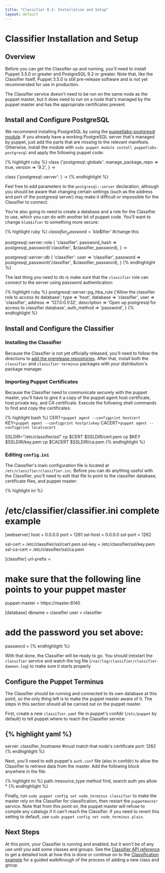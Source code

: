 ```yaml
---
title: "Classifier 0.2: Installation and Setup"
layout: default
---
```


# Classifier Installation and Setup

## Overview
Before you can get the Classifier up and running, you'll need to install Puppet 3.5.0 or greater and PostgreSQL 9.2 or greater. Note that, like the Classifier itself, Puppet 3.5.0 is still pre-release software and is not yet recommended for use in production.

The Classifier service doesn't need to be run on the same node as the puppet master, but it does need to run on a node that's managed by the puppet master and has the appropriate certificates present.

## Install and Configure PostgreSQL
We recommend installing PostgreSQL by using the [puppetlabs-postgresql module](https://forge.puppetlabs.com/puppetlabs/postgresql). If you already have a working PostgreSQL server that's managed by puppet, just add the parts that are missing to the relevant manifests. Otherwise, install the module with `sudo puppet module install puppetlabs-postgresql` and apply the following puppet code:

{% highlight ruby %}
   class {'postgresql::globals':
      manage_package_repo => true,
      version             => '9.2',
    } ->

   class {'postgresql::server': } ->
{% endhighlight %}

Feel free to add parameters to the `postgresql::server` declaration, although you should be aware that changing certain settings (such as the address and port of the postgresql server) may make it difficult or impossible for the Classifier to connect.

You're also going to need to create a database and a role for the Classifier to use, which you can do with another bit of puppet code. You'll want to change `kla$$ifier` to something more secure:

{% highlight ruby %}
  $classifier_password = 'kla$$ifier'  #change this

  postgresql::server::role { 'classifier':
    password_hash => postgresql_password('classifier', $classifier_password),
  } ->
  
  postgresql::server::db { 'classifier':
    user     => 'classifier',
    password => postgresql_password('classifier', $classifier_password),
  }
{% endhighlight %}

The last thing you need to do is make sure that the `classifier` role can connect to the server using password authentication:

{% highlight ruby %}
  postgresql::server::pg_hba_rule {'Allow the classifier role to access its database':
    type        => 'host',
    database    => 'classifier',
    user        => 'classifier',
    address     => '127.0.0.1/32',
    description => 'Open up postgresql for access to classifier database',
    auth_method => 'password',
  }
{% endhighlight %}

## Install and Configure the Classifier

### Installing the Classifier
Because the Classifier is not yet officially released, you'll need to follow the directions to [add the prerelease repositories](/guides/puppetlabs_package_repositories.html#enabling-the-prerelease-repos). After that, install both the `classifier` and `classifier-terminus` packages with your distribution's package manager.

### Importing Puppet Certificates
Because the Classifier need to communicate securely with the puppet master, you'll have to give it a copy of the puppet agent host certificate, host private key, and CA certificate. Execute the following shell commands to find and copy the certificates:

{% highlight bash %}
CERT=`puppet agent --configprint hostcert`
KEY=`puppet agent --configprint hostprivkey`
CACERT=`puppet agent --configprint localcacert`

SSLDIR="/etc/classifier/ssl"
cp $CERT $SSLDIR/cert.pem
cp $KEY $SSLDIR/key.pem
cp $CACERT $SSLDIR/ca.pem
{% endhighlight %}

### Editing `config.ini`
The Classifier's main configuration file is located at `/etc/classifier/classifier.ini`. Before you can do anything useful with the Classifier, you'll need to edit that file to point to the classifier database, certificate files, and puppet master:

{% highlight ini %}
# /etc/classifier/classifier.ini complete example
[webserver]
host = 0.0.0.0
port = 1261
ssl-host = 0.0.0.0
ssl-port = 1262

ssl-cert = /etc/classifier/ssl/cert.pem
ssl-key = /etc/classifier/ssl/key.pem
ssl-ca-cert = /etc/classifier/ssl/ca.pem

[classifier]
url-prefix =
# make sure that the following line points to your puppet master
puppet-master = https://master:8140

[database]
dbname = classifier
user = classifier
# add the password you set above:
password = 
{% endhighlight %}

With that done, the Classifier will be ready to go. You should (re)start the `classifier` service and watch the log file (`/var/log/classifier/classifier-daemon.log`) to make sure it starts properly.

## Configure the Puppet Terminus
The Classifier should be running and connected to its own database at this point, so the only thing left is to make the puppet master aware of it. The steps in this section should all be carried out on the puppet master.

First, create a new `classifier.yaml` file in puppet's confdir (`/etc/puppet` by default) to tell puppet where to reach the Classifier service:

{% highlight yaml %}
---
server: classifier_hostname #must match that node's certificate
port: 1262
{% endhighlight %}

Next, you'll need to edit puppet's `auth.conf` file (also in confdir) to allow the Classifier to retrieve data from the master. Add the following block anywhere in the file:

{% highlight ini %}
path /resource_type
method find, search
auth yes
allow *
{% endhighlight %}

Finally, run `sudo puppet config set node_terminus classifier` to make the master rely on the Classifier for classification, then restart the `puppetmaster` service. Note that from this point on, the puppet master will refuse to compile any catalogs if it can't reach the Classifier. If you need to revert this setting to default, use `sudo puppet config set node_terminus plain`.

## Next Steps
At this point, your Classifier is running and enabled, but it won't be of any use until you add some classes and groups. See the [Classifier API reference](api_reference.html) to get a detailed look at how this is done or continue on to the [Classification example](classification_example.html) for a guided walkthrough of the process of adding a new class and group.
